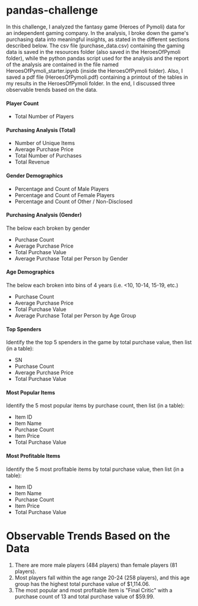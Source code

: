 # pandas-challenge

In this challenge, I analyzed the fantasy game (Heroes of Pymoli) data for an independent gaming company. In the analysis, I broke down the game's purchasing data into meaningful insights, as stated in the different sections described below. The csv file (purchase_data.csv) containing the gaming data is saved in the resources folder (also saved in the HeroesOfPymoli folder), while the python pandas script used for the analysis and the report of the analysis are contained in the file named HeroesOfPymoli_starter.ipynb (inside the HeroesOfPymoli folder). Also, I saved a pdf file (HeroesOfPymoli.pdf) containing a printout of the tables in my results in the HeroesOfPymoli folder. In the end, I discussed three observable trends based on the data.

#### Player Count
  - Total Number of Players

#### Purchasing Analysis (Total)
  - Number of Unique Items
  - Average Purchase Price
  - Total Number of Purchases
  - Total Revenue

#### Gender Demographics 
  - Percentage and Count of Male Players
  - Percentage and Count of Female Players
  - Percentage and Count of Other / Non-Disclosed

#### Purchasing Analysis (Gender) 
The below each broken by gender
  - Purchase Count
  - Average Purchase Price
  - Total Purchase Value
  - Average Purchase Total per Person by Gender

#### Age Demographics 
The below each broken into bins of 4 years (i.e. <10, 10-14, 15-19, etc.)
  - Purchase Count
  - Average Purchase Price
  - Total Purchase Value
  - Average Purchase Total per Person by Age Group

#### Top Spenders
Identify the the top 5 spenders in the game by total purchase value, then list (in a table):
  - SN
  - Purchase Count
  - Average Purchase Price
  - Total Purchase Value

#### Most Popular Items
Identify the 5 most popular items by purchase count, then list (in a table):
  - Item ID
  - Item Name
  - Purchase Count
  - Item Price
  - Total Purchase Value

#### Most Profitable Items
Identify the 5 most profitable items by total purchase value, then list (in a table):
  - Item ID
  - Item Name
  - Purchase Count
  - Item Price
  - Total Purchase Value
  
Observable Trends Based on the Data
===================================
  1. There are more male players (484 players) than female players (81 players).
  2. Most players fall within the age range 20-24 (258 players), and this age group has the highest total purchase value of $1,114.06.
  3. The most popular and most profitable item is "Final Critic"	with a purchase count of 13 and total purchase value of	$59.99.
